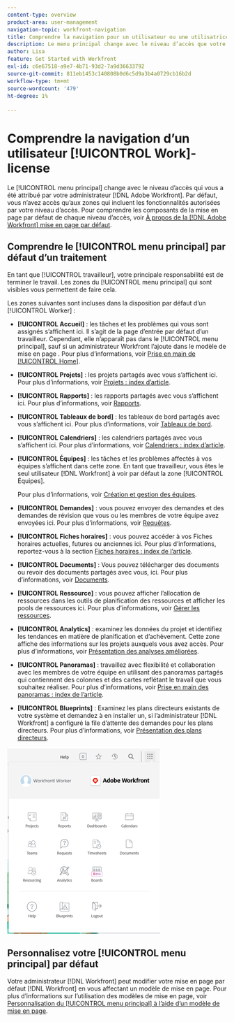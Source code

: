 ```yaml
---
content-type: overview
product-area: user-management
navigation-topic: workfront-navigation
title: Comprendre la navigation pour un utilisateur ou une utilisatrice de licence de travail
description: Le menu principal change avec le niveau d’accès que votre administrateur  [!DNL Adobe Workfront] vous a attribué. Par défaut, vous n’avez accès qu’aux zones qui incluent les fonctionnalités autorisées par votre niveau d’accès.
author: Lisa
feature: Get Started with Workfront
exl-id: c6e67518-a9e7-4b71-93d2-7a9d36633792
source-git-commit: 811eb1453c140808b0d6c5d9a3b4a0729cb16b2d
workflow-type: tm+mt
source-wordcount: '479'
ht-degree: 1%

---
```


# Comprendre la navigation d’un utilisateur [!UICONTROL Work]-license

Le [!UICONTROL menu principal] change avec le niveau d’accès qui vous a été attribué par votre administrateur [!DNL Adobe Workfront]. Par défaut, vous n’avez accès qu’aux zones qui incluent les fonctionnalités autorisées par votre niveau d’accès. Pour comprendre les composants de la mise en page par défaut de chaque niveau d’accès, voir [À propos de la  [!DNL Adobe Workfront] mise en page par défaut](../../../administration-and-setup/customize-workfront/use-layout-templates/about-the-default-wf-layout.md).

## Comprendre le [!UICONTROL menu principal] par défaut d’un traitement

En tant que [!UICONTROL travailleur], votre principale responsabilité est de terminer le travail. Les zones du [!UICONTROL menu principal] qui sont visibles vous permettent de faire cela.

Les zones suivantes sont incluses dans la disposition par défaut d’un [!UICONTROL Worker] :

* **[!UICONTROL Accueil]** : les tâches et les problèmes qui vous sont assignés s’affichent ici. Il s’agit de la page d’entrée par défaut d’un travailleur. Cependant, elle n’apparaît pas dans le [!UICONTROL menu principal], sauf si un administrateur Workfront l’ajoute dans le modèle de mise en page .  Pour plus d’informations, voir [Prise en main de [!UICONTROL Home]](../../../workfront-basics/using-home/using-the-home-area/get-started-with-home.md).

* **[!UICONTROL Projets]** : les projets partagés avec vous s’affichent ici. Pour plus d’informations, voir [Projets : index d’article](../../../manage-work/projects/projects-overview.md).

* **[!UICONTROL Rapports]** : les rapports partagés avec vous s’affichent ici. Pour plus d’informations, voir [Rapports](../../../reports-and-dashboards/reports/reports-overview.md).

* **[!UICONTROL Tableaux de bord]** : les tableaux de bord partagés avec vous s’affichent ici. Pour plus d’informations, voir [Tableaux de bord](../../../reports-and-dashboards/dashboards/dashboards-overview.md).

* **[!UICONTROL Calendriers]** : les calendriers partagés avec vous s’affichent ici. Pour plus d’informations, voir [Calendriers : index d’article](../../../reports-and-dashboards/reports/calendars/calendars.md).

* **[!UICONTROL Équipes]** : les tâches et les problèmes affectés à vos équipes s’affichent dans cette zone. En tant que travailleur, vous êtes le seul utilisateur [!DNL Workfront] à voir par défaut la zone [!UICONTROL Équipes].

  Pour plus d’informations, voir [Création et gestion des équipes](../../../people-teams-and-groups/create-and-manage-teams/create-and-mange-teams.md).

* **[!UICONTROL Demandes]** : vous pouvez envoyer des demandes et des demandes de révision que vous ou les membres de votre équipe avez envoyées ici. Pour plus d’informations, voir [Requêtes](../../../manage-work/requests/requests-overview.md).

* **[!UICONTROL Fiches horaires]** : vous pouvez accéder à vos Fiches horaires actuelles, futures ou anciennes ici. Pour plus d’informations, reportez-vous à la section [Fiches horaires : index de l’article](../../../timesheets/timesheets-all.md).

* **[!UICONTROL Documents]** : Vous pouvez télécharger des documents ou revoir des documents partagés avec vous, ici. Pour plus d’informations, voir [Documents](../../../documents/documents-overview.md).

* **[!UICONTROL Ressource]** : vous pouvez afficher l’allocation de ressources dans les outils de planification des ressources et afficher les pools de ressources ici. Pour plus d’informations, voir [Gérer les ressources](../../../resource-mgmt/manage-resources.md).

* **[!UICONTROL Analytics]** : examinez les données du projet et identifiez les tendances en matière de planification et d’achèvement. Cette zone affiche des informations sur les projets auxquels vous avez accès. Pour plus d’informations, voir [Présentation des analyses améliorées](../../../enhanced-analytics/enhanced-analytics-overview.md).

* **[!UICONTROL Panoramas]** : travaillez avec flexibilité et collaboration avec les membres de votre équipe en utilisant des panoramas partagés qui contiennent des colonnes et des cartes reflétant le travail que vous souhaitez réaliser. Pour plus d’informations, voir [Prise en main des panoramas : index de l’article](../../../agile/get-started-with-boards/get-started-with-boards.md).

* **[!UICONTROL Blueprints]** : Examinez les plans directeurs existants de votre système et demandez à en installer un, si l’administrateur [!DNL Workfront] a configuré la file d’attente des demandes pour les plans directeurs. Pour plus d’informations, voir [Présentation des plans directeurs](../../../administration-and-setup/blueprints/blueprints-overview.md).

![](assets/worker-main-menu-350x426.png)

## Personnalisez votre [!UICONTROL menu principal] par défaut

Votre administrateur [!DNL Workfront] peut modifier votre mise en page par défaut [!DNL Workfront] en vous affectant un modèle de mise en page. Pour plus d’informations sur l’utilisation des modèles de mise en page, voir [Personnalisation du [!UICONTROL menu principal] à l’aide d’un modèle de mise en page](../../../administration-and-setup/customize-workfront/use-layout-templates/customize-main-menu.md).
